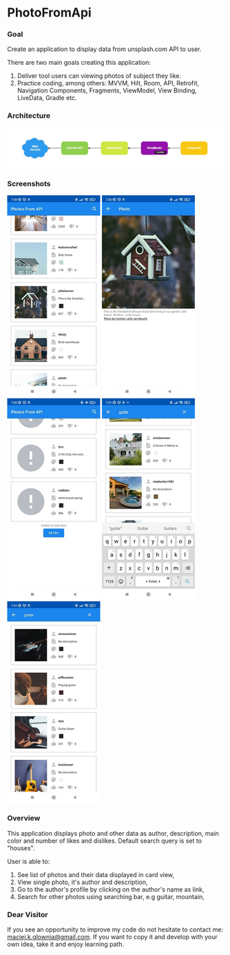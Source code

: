 ﻿# PhotoFromApi

### Goal
Create an application to display data from unsplash.com API to user.

There are two main goals creating this application:
1. Deliver tool users can viewing photos of subject they like.
2. Practice coding, among others: MVVM, Hilt, Room, API, Retrofit, Navigation Components, Fragments, ViewModel, View Binding, LiveData, Gradle etc.

### Architecture
![Architecture](app/src/main/res/drawable-v24/architecture_mvvm.jpg)

### Screenshots
![Main Page](app/src/main/res/drawable-v24/screen_main_page.jpg)
![Single Photo](app/src/main/res/drawable-v24/screen_single_photo.jpg)
![No internet](app/src/main/res/drawable-v24/screen_no_internet.jpg)
![Search](app/src/main/res/drawable-v24/screen_search_bar.jpg)
![New record](app/src/main/res/drawable-v24/screen_new_record.jpg)

### Overview
This application displays photo and other data as author, description, main color and number of 
likes and dislikes.
Default search query is set to "houses".

User is able to:
1. See list of photos and their data displayed in card view,
2. View single photo, it's author and description,
3. Go to the author's profile by clicking on the author's name as link, 
4. Search for other photos using searching bar, e.g guitar, mountain,

### Dear Visitor
If you see an opportunity to improve my code do not hesitate to contact me:
maciej.k.glownia@gmail.com. If you want to copy it and develop with your own idea, take it and enjoy
learning path.
